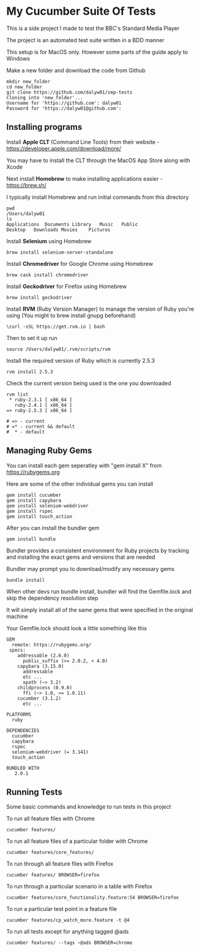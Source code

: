 # My Cucumber Suite Of Tests

This is a side project I made to test the BBC's Standard Media Player

The project is an automated test suite written in a BDD manner

This setup is for MacOS only. However some parts of the guide apply to Windows

Make a new folder and download the code from Github

```
mkdir new_folder
cd new_folder
git clone https://github.com/dalyw01/smp-tests
Cloning into 'new_folder'...
Username for 'https://github.com': dalyw01
Password for 'https://dalyw01@github.com':
```

## Installing programs

Install **Apple CLT** (Command Line Tools) from their website - https://developer.apple.com/download/more/

You may have to install the CLT through the MacOS App Store along with Xcode

Next install **Homebrew** to make installing applications easier - https://brew.sh/

I typically install Homebrew and run initial commands from this directory

```
pwd
/Users/dalyw01
ls
Applications  Documents Library   Music   Public
Desktop   Downloads Movies    Pictures
```

Install **Selenium** using Homebrew

```
brew install selenium-server-standalone
```

Install **Chromedriver** for Google Chrome using Homebrew

```
brew cask install chromedriver
```

Install **Geckodriver** for Firefox using Homebrew

```
brew install geckodriver
```

Install **RVM** (Ruby Version Manager) to manage the version of Ruby you're using (You might to brew install gnupg beforehand)

```
\curl -sSL https://get.rvm.io | bash
```

Then to set it up run

```
source /Users/dalyw01/.rvm/scripts/rvm
```

Install the required version of Ruby which is currently 2.5.3

```
rvm install 2.5.3
```

Check the current version being used is the one you downloaded

```
rvm list
 * ruby-2.3.1 [ x86_64 ]
   ruby-2.4.1 [ x86_64 ]
=> ruby-2.5.3 [ x86_64 ]

# => - current
# =* - current && default
#  * - default
```

## Managing Ruby Gems

You can install each gem seperatley with "gem install X" from https://rubygems.org

Here are some of the other individual gems you can install

```
gem install cucumber
gem install capybara
gem install selenium-webdriver
gem install rspec
gem install touch_action
```

After you can install the bundler gem

```
gem install bundle
```

Bundler provides a consistent environment for Ruby projects by tracking and installing the exact gems and versions that are needed

Bundler may prompt you to download/modify any necessary gems

```
bundle install
```

When other devs run bundle install, bundler will find the Gemfile.lock and skip the dependency resolution step

It will simply install all of the same gems that were specified in the original machine

Your Gemfile.lock should look a little something like this

```
GEM
  remote: https://rubygems.org/
 specs:
    addressable (2.6.0)
      public_suffix (>= 2.0.2, < 4.0)
    capybara (3.15.0)
      addressable
      etc ...
      xpath (~> 3.2)
    childprocess (0.9.0)
      ffi (~> 1.0, >= 1.0.11)
    cucumber (3.1.2)
      etc ...

PLATFORMS
  ruby

DEPENDENCIES
  cucumber
  capybara
  rspec
  selenium-webdriver (= 3.141)
  touch_action

BUNDLED WITH
   2.0.1
```

## Running Tests

Some basic commands and knowledge to run tests in this project

To run all feature files with Chrome

```
cucumber features/
```

To run all feature files of a particular folder with Chrome

```
cucumber features/core_features/
```

To run through all feature files with Firefox

```
cucumber features/ BROWSER=firefox
```

To run through a particular scenario in a table with Firefox

```
cucumber features/core_functionality.feature:54 BROWSER=firefox
```

To run a particular test point in a feature file

```
cucumber features/cp_watch_more.feature -t @4
```

To run all tests except for anything tagged @ads

```
cucumber features/ --tags ~@ads BROWSER=chrome
```
